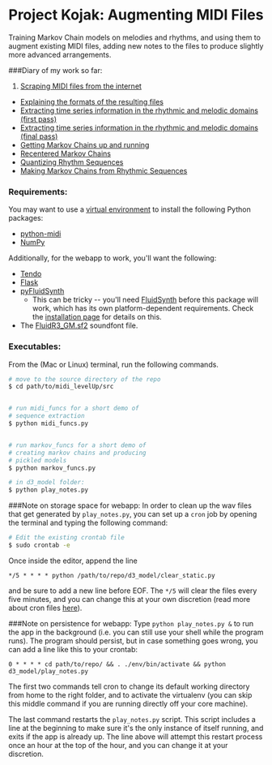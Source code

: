 # Project Kojak: Augmenting MIDI Files

Training Markov Chain models on melodies and rhythms, and using them to augment existing MIDI files, adding new notes to the files to produce slightly more advanced arrangements.

###Diary of my work so far:

1. [Scraping MIDI files from the internet](./diary/scraper.ipynb) 
- [Explaining the formats of the resulting files](./diary/flattening_tracks.ipynb)
- [Extracting time series information in the rhythmic and melodic domains (first pass)](./diary/getting_melodies_and_rhythms.ipynb)
- [Extracting time series information in the rhythmic and melodic domains (final pass)](./diary/getting_melodies_and_rhythms_optimized.ipynb)
- [Getting Markov Chains up and running](./diary/markov_chains.ipynb)
- [Recentered Markov Chains](./diary/markov_chains_generalized.ipynb)
- [Quantizing Rhythm Sequences](./diary/quantizing_rhythms.ipynb)
- [Making Markov Chains from Rhythmic Sequences](./diary/markov_chains_for_rhythm.ipynb)

### Requirements:
You may want to use a [virtual environment](https://virtualenv.readthedocs.org/en/latest/) to install the following Python packages: 

- [python-midi](https://github.com/vishnubob/python-midi)
- [NumPy](http://www.numpy.org)

Additionally, for the webapp to work, you'll want the following:

- [Tendo](https://pypi.python.org/pypi/tendo)
- [Flask](http://flask.pocoo.org/)
- [pyFluidSynth](https://pypi.python.org/pypi/pyFluidSynth)
	- This can be tricky -- you'll need [FluidSynth](http://www.fluidsynth.org/) before this package will work, which has its own platform-dependent requirements. Check the [installation page](http://sourceforge.net/p/fluidsynth/wiki/BuildingWithCMake/) for details on this.
- The [FluidR3_GM.sf2](https://github.com/urish/cinto/blob/master/media/FluidR3%20GM.sf2) soundfont file.

### Executables:
From the (Mac or Linux) terminal, run the following commands.
 
```bash
# move to the source directory of the repo
$ cd path/to/midi_levelUp/src


# run midi_funcs for a short demo of 
# sequence extraction
$ python midi_funcs.py


# run markov_funcs for a short demo of 
# creating markov chains and producing
# pickled models
$ python markov_funcs.py

# in d3_model folder:
$ python play_notes.py
```
	
###Note on storage space for webapp: 
In order to clean up the wav files that get generated by `play_notes.py`, you can set up a `cron` job by opening the terminal and typing the following command: 
	
```bash
# Edit the existing crontab file
$ sudo crontab -e
```
	
Once inside the editor, append the line 
	
```emacs
*/5 * * * * python /path/to/repo/d3_model/clear_static.py
```
and be sure to add a new line before EOF. The `*/5` will clear the files every five minutes, and you can change this at your own discretion (read more about cron files [here](http://www.unixgeeks.org/security/newbie/unix/cron-1.html)).

###Note on persistence for webapp:
Type `python play_notes.py &` to run the app in the background (i.e. you can still use your shell while the program runs). The program should persist, but in case something goes wrong, you can add a line like this to your crontab: 

```
0 * * * * cd path/to/repo/ && . ./env/bin/activate && python d3_model/play_notes.py
```

The first two commands tell cron to change its default working directory from home to the right folder, and to activate the virtualenv (you can skip this middle command if you are running directly off your core machine). 

The last command restarts the `play_notes.py` script. This script includes a line at the beginning to make sure it's the only instance of itself running, and exits if the app is already up. The line above will attempt this restart process once an hour at the top of the hour, and you can change it at your discretion.